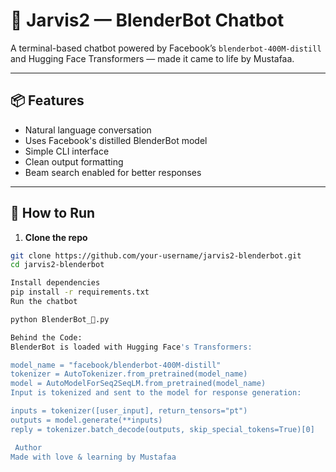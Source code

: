 # 🤖 Jarvis2 — BlenderBot Chatbot

A terminal-based chatbot powered by Facebook’s `blenderbot-400M-distill` and Hugging Face Transformers — made it came to life by Mustafaa.

---

## 📦 Features
- Natural language conversation
- Uses Facebook's distilled BlenderBot model
- Simple CLI interface
- Clean output formatting
- Beam search enabled for better responses

---

## 🚀 How to Run

1. **Clone the repo**
```bash
git clone https://github.com/your-username/jarvis2-blenderbot.git
cd jarvis2-blenderbot

Install dependencies
pip install -r requirements.txt
Run the chatbot

python BlenderBot_🤖.py

Behind the Code:
BlenderBot is loaded with Hugging Face's Transformers:

model_name = "facebook/blenderbot-400M-distill"
tokenizer = AutoTokenizer.from_pretrained(model_name)
model = AutoModelForSeq2SeqLM.from_pretrained(model_name)
Input is tokenized and sent to the model for response generation:

inputs = tokenizer([user_input], return_tensors="pt")
outputs = model.generate(**inputs)
reply = tokenizer.batch_decode(outputs, skip_special_tokens=True)[0]

 Author
Made with love & learning by Mustafaa